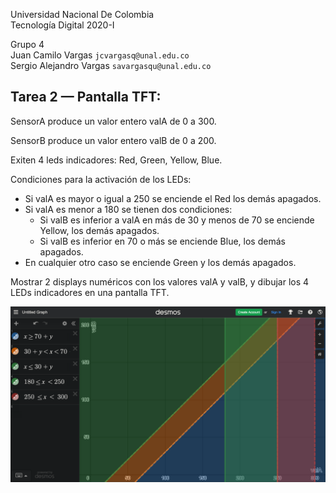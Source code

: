Universidad Nacional De Colombia\
Tecnología Digital 2020-I

Grupo 4\
Juan Camilo Vargas `jcvargasq@unal.edu.co`\
Sergio Alejandro Vargas `savargasqu@unal.edu.co`

## Tarea 2 — Pantalla TFT:

SensorA produce un valor entero valA de 0 a 300.

SensorB produce un valor entero valB de 0 a 200.

Exiten 4 leds indicadores: Red, Green, Yellow, Blue.

Condiciones para la activación de los LEDs:
- Si valA es mayor o igual a 250 se enciende el Red los demás apagados.
- Si valA es menor a 180 se tienen dos condiciones:
  - Si valB es inferior a valA en más de 30 y menos de 70 se enciende Yellow, los demás apagados.
  - Si valB es inferior en 70 o más se enciende Blue, los demás apagados.
- En cualquier otro caso se enciende Green y los demás apagados.

Mostrar 2 displays numéricos con los valores valA y valB,
y dibujar los 4 LEDs indicadores en una pantalla TFT.

![desmos_graph](desmos_graph.png)
